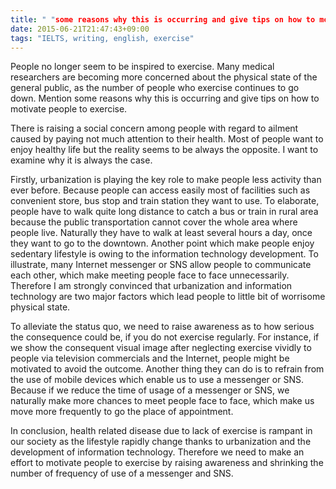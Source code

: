 ```yaml
---
title: " "some reasons why this is occurring and give tips on how to motivate people to exercise""
date: 2015-06-21T21:47:43+09:00
tags: "IELTS, writing, english, exercise"
---
```


People no longer seem to be inspired to exercise. Many medical researchers are becoming more concerned about  the physical state of the general public, as the number of people who exercise continues to go down. Mention some reasons why this is occurring and give tips on how to motivate people to exercise.


There is raising a social concern among people with regard to ailment caused by paying not much attention to their health. Most of people want to enjoy healthy life but the reality seems to be always the opposite. I want to examine why it is always the case.

Firstly, urbanization is playing the key role to make people less activity than ever before. Because people can access easily most of facilities such as convenient store, bus stop and train station they want to use. To elaborate, people have to walk quite long distance to catch a bus or train in rural area because the public transportation cannot cover the whole area where people live. Naturally they have to walk at least several hours a day, once they want to go to the downtown. Another point which make people enjoy sedentary lifestyle is owing to the information technology development. To illustrate, many Internet messenger or SNS allow people to communicate each other, which make meeting people face to face unnecessarily. Therefore I am strongly convinced that urbanization and information technology are two major factors which lead people to little bit of worrisome physical state.

To alleviate the status quo, we need to raise awareness as to how serious the consequence could be, if you do not exercise regularly. For instance, if we show the consequent visual image after neglecting exercise vividly to people via television commercials and the Internet, people might be motivated to avoid the outcome. Another thing they can do is to refrain from the use of mobile devices which enable us to use a messenger or SNS. Because if we reduce the time of usage of a messenger or SNS, we naturally make more chances to meet people face to face, which make us move more frequently to go the place of appointment.

In conclusion, health related disease due to lack of exercise is rampant in our society as the lifestyle rapidly change thanks to urbanization and the development of information technology. Therefore we need to make an effort to motivate people to exercise by raising awareness and shrinking the number of frequency of use of a messenger and SNS.
